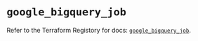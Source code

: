 # `google_bigquery_job`

Refer to the Terraform Registory for docs: [`google_bigquery_job`](https://registry.terraform.io/providers/hashicorp/google/4.80.0/docs/resources/bigquery_job).
